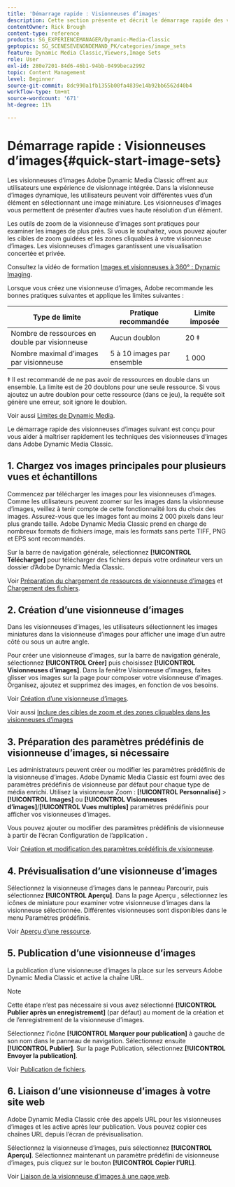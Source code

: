 ```yaml
---
title: 'Démarrage rapide : Visionneuses d’images'
description: Cette section présente et décrit le démarrage rapide des visionneuses d’images pour vous aider à maîtriser rapidement les techniques des visionneuses d’images dans Adobe Dynamic Media Classic.
contentOwner: Rick Brough
content-type: reference
products: SG_EXPERIENCEMANAGER/Dynamic-Media-Classic
geptopics: SG_SCENESEVENONDEMAND_PK/categories/image_sets
feature: Dynamic Media Classic,Viewers,Image Sets
role: User
exl-id: 280e7201-84d6-46b1-94bb-0499beca2992
topic: Content Management
level: Beginner
source-git-commit: 8dc990a1fb1355b00fa4839e14b92bb6562d40b4
workflow-type: tm+mt
source-wordcount: '671'
ht-degree: 11%

---
```


# Démarrage rapide : Visionneuses d’images{#quick-start-image-sets}

Les visionneuses d’images Adobe Dynamic Media Classic offrent aux utilisateurs une expérience de visionnage intégrée. Dans la visionneuse d’images dynamique, les utilisateurs peuvent voir différentes vues d’un élément en sélectionnant une image miniature. Les visionneuses d’images vous permettent de présenter d’autres vues haute résolution d’un élément.

Les outils de zoom de la visionneuse d’images sont pratiques pour examiner les images de plus près. Si vous le souhaitez, vous pouvez ajouter les cibles de zoom guidées et les zones cliquables à votre visionneuse d’images. Les visionneuses d’images garantissent une visualisation concertée et privée.

Consultez la vidéo de formation [Images et visionneuses à 360° : Dynamic Imaging](https://s7d5.scene7.com/s7viewers/html5/VideoViewer.html?videoserverurl=https://s7d5.scene7.com/is/content/&emailurl=https://s7d5.scene7.com/s7/emailFriend&serverUrl=https://s7d5.scene7.com/is/image/&config=Scene7SharedAssets/Universal_HTML5_Video&contenturl=https://s7d5.scene7.com/skins/&asset=S7tutorials/556_Image%20&%20Spin%20Sets_converted%20renamed_Dynamic%20Imaging-AVS).

Lorsque vous créez une visionneuse d’images, Adobe recommande les bonnes pratiques suivantes et applique les limites suivantes :

| Type de limite | Pratique recommandée | Limite imposée |
| --- | --- | --- |
| Nombre de ressources en double par visionneuse | Aucun doublon | 20 ‡ |
| Nombre maximal d’images par visionneuse | 5 à 10 images par ensemble | 1 000 |

‡ Il est recommandé de ne pas avoir de ressources en double dans un ensemble. La limite est de 20 doublons pour une seule ressource. Si vous ajoutez un autre doublon pour cette ressource (dans ce jeu), la requête soit génère une erreur, soit ignore le doublon.

Voir aussi [Limites de Dynamic Media](/help/using/limitations.md).

Le démarrage rapide des visionneuses d’images suivant est conçu pour vous aider à maîtriser rapidement les techniques des visionneuses d’images dans Adobe Dynamic Media Classic.

## &#x200B;1. Chargez vos images principales pour plusieurs vues et échantillons

Commencez par télécharger les images pour les visionneuses d’images. Comme les utilisateurs peuvent zoomer sur les images dans la visionneuse d’images, veillez à tenir compte de cette fonctionnalité lors du choix des images. Assurez-vous que les images font au moins 2 000 pixels dans leur plus grande taille. Adobe Dynamic Media Classic prend en charge de nombreux formats de fichiers image, mais les formats sans perte TIFF, PNG et EPS sont recommandés.

Sur la barre de navigation générale, sélectionnez **[!UICONTROL Télécharger]** pour télécharger des fichiers depuis votre ordinateur vers un dossier d’Adobe Dynamic Media Classic.

Voir [&#x200B; Préparation du chargement de ressources de visionneuse d’images](preparing-image-set-assets-upload.md#preparing-image-set-assets-for-upload) et [&#x200B; Chargement des fichiers](uploading-files.md#uploading-your-files).

## &#x200B;2. Création d’une visionneuse d’images

Dans les visionneuses d’images, les utilisateurs sélectionnent les images miniatures dans la visionneuse d’images pour afficher une image d’un autre côté ou sous un autre angle.

Pour créer une visionneuse d’images, sur la barre de navigation générale, sélectionnez **[!UICONTROL Créer]** puis choisissez **[!UICONTROL Visionneuses d’images]**. Dans la fenêtre Visionneuse d’images, faites glisser vos images sur la page pour composer votre visionneuse d’images. Organisez, ajoutez et supprimez des images, en fonction de vos besoins.

Voir [Création d’une visionneuse d’images](creating-image-set.md#creating-an-image-set).

Voir aussi [Inclure des cibles de zoom et des zones cliquables dans les visionneuses d’images](/help/using/including-zoom-targets-image-maps-image-sets.md)

## &#x200B;3. Préparation des paramètres prédéfinis de visionneuse d’images, si nécessaire

Les administrateurs peuvent créer ou modifier les paramètres prédéfinis de la visionneuse d’images. Adobe Dynamic Media Classic est fourni avec des paramètres prédéfinis de visionneuse par défaut pour chaque type de média enrichi. Utilisez la visionneuse Zoom : **[!UICONTROL Personnalisé]** > **[!UICONTROL Images]** ou **[!UICONTROL Visionneuses d’images]**/**[!UICONTROL Vues multiples]** paramètres prédéfinis pour afficher vos visionneuses d’images.

Vous pouvez ajouter ou modifier des paramètres prédéfinis de visionneuse à partir de l’écran Configuration de l’application .

Voir [Création et modification des paramètres prédéfinis de visionneuse](application-setup.md#adding-and-editing-viewer-presets).

## &#x200B;4. Prévisualisation d’une visionneuse d’images

Sélectionnez la visionneuse d’images dans le panneau Parcourir, puis sélectionnez **[!UICONTROL Aperçu]**. Dans la page Aperçu , sélectionnez les icônes de miniature pour examiner votre visionneuse d’images dans la visionneuse sélectionnée. Différentes visionneuses sont disponibles dans le menu Paramètres prédéfinis.

Voir [Aperçu d’une ressource](previewing-asset.md#previewing-an-asset).

## &#x200B;5. Publication d’une visionneuse d’images

La publication d’une visionneuse d’images la place sur les serveurs Adobe Dynamic Media Classic et active la chaîne URL.

>[!NOTE]
>
>Cette étape n’est pas nécessaire si vous avez sélectionné **[!UICONTROL Publier après un enregistrement]** (par défaut) au moment de la création et de l’enregistrement de la visionneuse d’images.

Sélectionnez l’icône **[!UICONTROL Marquer pour publication]** à gauche de son nom dans le panneau de navigation. Sélectionnez ensuite **[!UICONTROL Publier]**. Sur la page Publication, sélectionnez **[!UICONTROL Envoyer la publication]**.

Voir [Publication de fichiers](publishing-files.md#publishing-files).

## &#x200B;6. Liaison d’une visionneuse d’images à votre site web

Adobe Dynamic Media Classic crée des appels URL pour les visionneuses d’images et les active après leur publication. Vous pouvez copier ces chaînes URL depuis l’écran de prévisualisation.

Sélectionnez la visionneuse d’images, puis sélectionnez **[!UICONTROL Aperçu]**. Sélectionnez maintenant un paramètre prédéfini de visionneuse d’images, puis cliquez sur le bouton **[!UICONTROL Copier l’URL]**.

Voir [Liaison de la visionneuse d’images à une page web](linking-image-set-web-page.md#linking-an-image-set-to-a-web-page).
